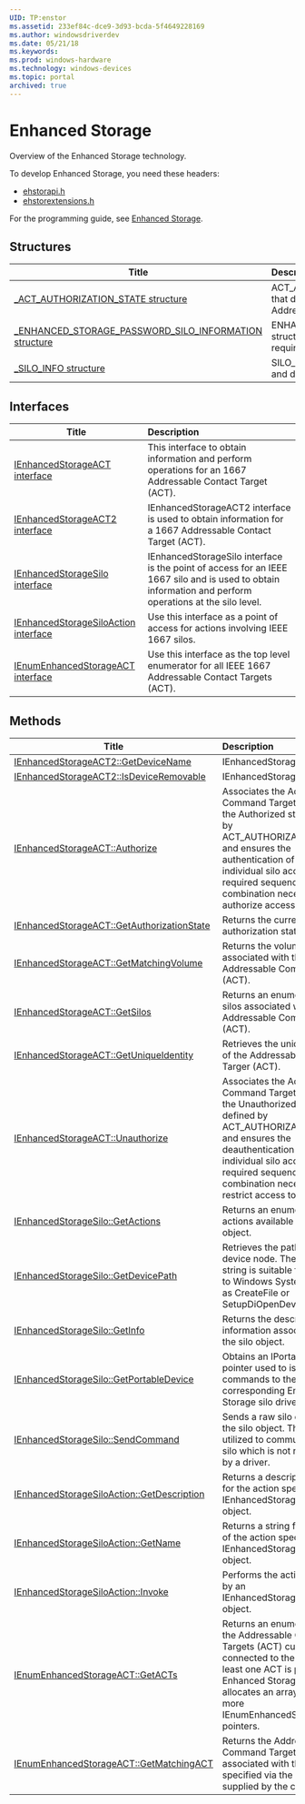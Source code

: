 ```yaml
---
UID: TP:enstor
ms.assetid: 233ef84c-dce9-3d93-bcda-5f4649228169
ms.author: windowsdriverdev
ms.date: 05/21/18
ms.keywords: 
ms.prod: windows-hardware
ms.technology: windows-devices
ms.topic: portal
archived: true
---
```


# Enhanced Storage



Overview of the Enhanced Storage technology.

To develop Enhanced Storage, you need these headers:

 * [ehstorapi.h](..\ehstorapi\index.md)
 * [ehstorextensions.h](..\ehstorextensions\index.md)

For the programming guide, see [Enhanced Storage](https://review.docs.microsoft.com/en-us/win32-test/enstor).

## Structures

| Title   | Description   |
| ---- |:---- |
| [_ACT_AUTHORIZATION_STATE structure](..\ehstorapi\ns-ehstorapi-_act_authorization_state.md) | ACT_AUTHORIZATION_STATE structure contains data that describes the current authorization state of a Addressable Command Target (ACT). |
| [_ENHANCED_STORAGE_PASSWORD_SILO_INFORMATION structure](..\ehstorextensions\ns-ehstorextensions-_enhanced_storage_password_silo_information.md) | ENHANCED_STORAGE_PASSWORD_SILO_INFORMATION structure contains data that defines the capabilities and requirements of a password silo. |
| [_SILO_INFO structure](..\ehstorapi\ns-ehstorapi-_silo_info.md) | SILO_INFO structure contains information that identifies and describes the silo. |

## Interfaces

| Title   | Description   |
| ---- |:---- |
| [IEnhancedStorageACT interface](..\ehstorapi\nn-ehstorapi-ienhancedstorageact.md) | This interface to obtain information and perform operations for an 1667 Addressable Contact Target (ACT). |
| [IEnhancedStorageACT2 interface](..\ehstorapi\nn-ehstorapi-ienhancedstorageact2.md) | IEnhancedStorageACT2 interface is used to obtain information for a 1667 Addressable Contact Target (ACT). |
| [IEnhancedStorageSilo interface](..\ehstorapi\nn-ehstorapi-ienhancedstoragesilo.md) | IEnhancedStorageSilo interface is the point of access for an IEEE 1667 silo and is used to obtain information and perform operations at the silo level. |
| [IEnhancedStorageSiloAction interface](..\ehstorapi\nn-ehstorapi-ienhancedstoragesiloaction.md) | Use this interface as a point of access for actions involving IEEE 1667 silos. |
| [IEnumEnhancedStorageACT interface](..\ehstorapi\nn-ehstorapi-ienumenhancedstorageact.md) | Use this interface as the top level enumerator for all IEEE 1667 Addressable Contact Targets (ACT). |

## Methods

| Title   | Description   |
| ---- |:---- |
| [IEnhancedStorageACT2::GetDeviceName](..\ehstorapi\nf-ehstorapi-ienhancedstorageact2-getdevicename.md) | IEnhancedStorageACT2 |
| [IEnhancedStorageACT2::IsDeviceRemovable](..\ehstorapi\nf-ehstorapi-ienhancedstorageact2-isdeviceremovable.md) | IEnhancedStorageACT2 |
| [IEnhancedStorageACT::Authorize](..\ehstorapi\nf-ehstorapi-ienhancedstorageact-authorize.md) | Associates the Addressable Command Target (ACT) with the Authorized state defined by ACT_AUTHORIZATION_STATE, and ensures the authentication of each individual silo according to the required sequence and logical combination necessary to authorize access to the ACT. |
| [IEnhancedStorageACT::GetAuthorizationState](..\ehstorapi\nf-ehstorapi-ienhancedstorageact-getauthorizationstate.md) | Returns the current authorization state of the ACT. |
| [IEnhancedStorageACT::GetMatchingVolume](..\ehstorapi\nf-ehstorapi-ienhancedstorageact-getmatchingvolume.md) | Returns the volume associated with the Addressable Command Target (ACT). |
| [IEnhancedStorageACT::GetSilos](..\ehstorapi\nf-ehstorapi-ienhancedstorageact-getsilos.md) | Returns an enumeration of all silos associated with the Addressable Command Target (ACT). |
| [IEnhancedStorageACT::GetUniqueIdentity](..\ehstorapi\nf-ehstorapi-ienhancedstorageact-getuniqueidentity.md) | Retrieves the unique identity of the Addressable Command Targer (ACT). |
| [IEnhancedStorageACT::Unauthorize](..\ehstorapi\nf-ehstorapi-ienhancedstorageact-unauthorize.md) | Associates the Addressable Command Target (ACT) with the Unauthorized state defined by ACT_AUTHORIZATION_STATE, and ensures the deauthentication of each individual silo according to the required sequence and logical combination necessary to restrict access to the ACT. |
| [IEnhancedStorageSilo::GetActions](..\ehstorapi\nf-ehstorapi-ienhancedstoragesilo-getactions.md) | Returns an enumeration of all actions available to the silo object. |
| [IEnhancedStorageSilo::GetDevicePath](..\ehstorapi\nf-ehstorapi-ienhancedstoragesilo-getdevicepath.md) | Retrieves the path to the silo device node. The returned string is suitable for passing to Windows System APIs such as CreateFile or SetupDiOpenDeviceInterface. |
| [IEnhancedStorageSilo::GetInfo](..\ehstorapi\nf-ehstorapi-ienhancedstoragesilo-getinfo.md) | Returns the descriptive information associated with the silo object. |
| [IEnhancedStorageSilo::GetPortableDevice](..\ehstorapi\nf-ehstorapi-ienhancedstoragesilo-getportabledevice.md) | Obtains an IPortableDevice pointer used to issue commands to the corresponding Enhanced Storage silo driver. |
| [IEnhancedStorageSilo::SendCommand](..\ehstorapi\nf-ehstorapi-ienhancedstoragesilo-sendcommand.md) | Sends a raw silo command to the silo object. This method is utilized to communicate with a silo which is not represented by a driver. |
| [IEnhancedStorageSiloAction::GetDescription](..\ehstorapi\nf-ehstorapi-ienhancedstoragesiloaction-getdescription.md) | Returns a descriptive string for the action specified by the IEnhancedStorageSiloAction object. |
| [IEnhancedStorageSiloAction::GetName](..\ehstorapi\nf-ehstorapi-ienhancedstoragesiloaction-getname.md) | Returns a string for the name of the action specified by the IEnhancedStorageSiloAction object. |
| [IEnhancedStorageSiloAction::Invoke](..\ehstorapi\nf-ehstorapi-ienhancedstoragesiloaction-invoke.md) | Performs the action specified by an IEnhancedStorageSiloAction object. |
| [IEnumEnhancedStorageACT::GetACTs](..\ehstorapi\nf-ehstorapi-ienumenhancedstorageact-getacts.md) | Returns an enumeration of all the Addressable Command Targets (ACT) currently connected to the system. If at least one ACT is present, the Enhanced Storage API allocates an array of 1 or more IEnumEnhancedStorageACT pointers. |
| [IEnumEnhancedStorageACT::GetMatchingACT](..\ehstorapi\nf-ehstorapi-ienumenhancedstorageact-getmatchingact.md) | Returns the Addressable Command Target (ACT) associated with the volume specified via the string supplied by the client. |
